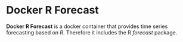 # Docker R Forecast

**Docker R Forecast** is a docker container that provides time series forecasting based on *R*. Therefore it includes the R *forecast* package.
